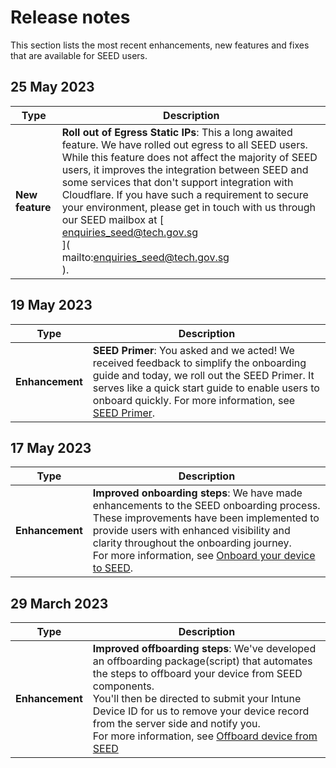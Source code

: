 # Release notes

This section lists the most recent enhancements, new features and fixes that are available for SEED users.

## 25 May 2023

| **Type** 	| **Description** 	|
|---	|---	|
| **New feature** 	| **Roll out of Egress Static IPs**: This a long awaited feature. We have rolled out egress to all SEED users. While this feature does not affect the majority of SEED users, it improves the integration between SEED and some services that don't support integration with Cloudflare. If you have such a requirement to secure your environment, please get in touch with us through our SEED mailbox at [<br>enquiries_seed@tech.gov.sg<br>](<br>mailto:enquiries_seed@tech.gov.sg<br>).|


## 19 May 2023

| **Type** 	| **Description** 	|
|---	|---	|
| **Enhancement** 	| **SEED Primer**: You asked and we acted! We received feedback to simplify the onboarding guide and today, we roll out the SEED Primer. It serves like a quick start guide to enable users to onboard quickly. For more information, see [SEED Primer](https://docs.developer.tech.gov.sg/docs/seed-primer/). |


## 17 May 2023

| **Type** 	| **Description** 	|
|---	|---	|
| **Enhancement** 	| **Improved onboarding steps**: We have made enhancements to the SEED onboarding process. These improvements have been implemented to provide users with enhanced visibility and clarity throughout the onboarding journey.<br> For more information, see [Onboard your device to SEED](https://docs.developer.tech.gov.sg/docs/security-suite-for-engineering-endpoint-devices/onboard-device/onboard-device-to-seed). 	|



## 29 March 2023

| **Type** 	| **Description** 	|
|---	|---	|
| **Enhancement** 	| **Improved offboarding steps**: We've developed an offboarding package(script) that automates the steps to offboard your device from SEED components. <br> You'll then be directed to submit your Intune Device ID for us to remove your device record from the server side and notify you. <br> For more information, see [Offboard device from SEED](offboard-device/offboard-device-from-seed.md)	|

